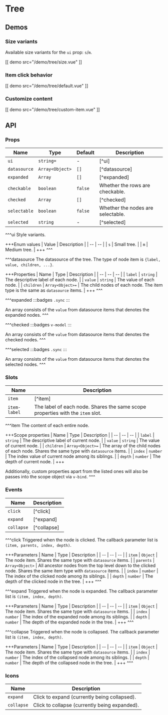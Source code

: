# Tree

## Demos

### Size variants

Available size variants for the `ui` prop: `s`/`m`.

[[ demo src="/demo/tree/size.vue" ]]

### Item click behavior

[[ demo src="/demo/tree/default.vue" ]]

### Customize content

[[ demo src="/demo/tree/custom-item.vue" ]]

## API

### Props

| Name | Type | Default | Description |
| -- | -- | -- | -- |
| `ui` | `string=` | - | [^ui] |
| `datasource` | `Array<Object>` | `[]` | [^datasource] |
| `expanded` | `Array` | `[]` | [^expanded] |
| `checkable` | `boolean` | `false` | Whether the rows are checkable. |
| `checked` | `Array` | `[]` | [^checked] |
| `selectable` | `boolean` | `false` | Whether the nodes are selectable. |
| `selected` | `string` | - | [^selected] |

^^^ui
Style variants.

+++Enum values
| Value | Description |
| -- | -- |
| `s` | Small tree. |
| `m` | Medium tree. |
+++
^^^

^^^datasource
The datasource of the tree. The type of node item is `{label, value, children, ...}`.

+++Properties
| Name | Type | Description |
| -- | -- | -- |
| `label` | `string` | The descriptive label of each node. |
| `value` | `string` | The value of each node. |
| `children` | `Array<Object>=` | The child nodes of each node. The item type is the same as `datasource` items. |
+++
^^^

^^^expanded
:::badges
`.sync`
:::

An array consists of the `value` from datasource items that denotes the expanded nodes.
^^^

^^^checked
:::badges
`v-model`
:::

An array consists of the `value` from datasource items that denotes the checked nodes.
^^^

^^^selected
:::badges
`.sync`
:::

An array consists of the `value` from datasource items that denotes the selected nodes.
^^^

### Slots

| Name | Description |
| -- | -- |
| `item` | [^item] |
| `item-label` | The label of each node. Shares the same scope properties with the `item` slot. |

^^^item
The content of each entire node.

+++Scope properties
| Name | Type | Description |
| -- | -- | -- |
| `label` | `string` | The descriptive label of current node. |
| `value` | `string` | The value of current node. |
| `children` | `Array<Object>=` | The array of the child nodes of each node. Shares the same type with `datasource` items. |
| `index` | `number` | The index value of current node among its siblings. |
| `depth` | `number` | The depth of current node. |
+++

Additionally, custom properties apart from the listed ones will also be passes into the scope object via `v-bind`.
^^^

### Events

| Name | Description |
| -- | -- |
| `click` | [^click] |
| `expand` | [^expand] |
| `collapse` | [^collapse] |

^^^click
Triggered when the node is clicked. The callback parameter list is `(item, parents, index, depth)`.

+++Parameters
| Name | Type | Description |
| -- | -- | -- |
| `item` | `Object` | The node item. Shares the same type with `datasource` items. |
| `parents` | `Array<Object>` | All ancestor nodes from the top level down to the clicked node. Shares the same item type with `datasource` items. |
| `index` | `number` | The index of the clicked node among its siblings. |
| `depth` | `number` | The depth of the clicked node in the tree. |
+++
^^^

^^^expand
Triggered when the node is expanded. The callback parameter list is `(item, index, depth)`.

+++Parameters
| Name | Type | Description |
| -- | -- | -- |
| `item` | `Object` | The node item. Shares the same type with `datasource` items. |
| `index` | `number` | The index of the expanded node among its siblings. |
| `depth` | `number` | The depth of the expanded node in the tree. |
+++
^^^

^^^collapse
Triggered when the node is collapsed. The callback parameter list is `(item, index, depth)`.

+++Parameters
| Name | Type | Description |
| -- | -- | -- |
| `item` | `Object` | The node item. Shares the same type with `datasource` items. |
| `index` | `number` | The index of the collapsed node among its siblings. |
| `depth` | `number` | The depth of the collapsed node in the tree. |
+++
^^^

### Icons

| Name | Description |
| -- | -- |
| `expand` | Click to expand (currently being collapsed). |
| `collapse` | Click to collapse (currently being expanded). |
